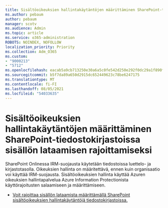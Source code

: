 ```yaml
---
title: Sisältöoikeuksien hallintakäytäntöjen määrittäminen SharePoint-tiedostokirjastoissa sisällön lataamisen rajoittamiseksi
ms.author: pebaum
author: pebaum
manager: scotv
ms.audience: Admin
ms.topic: article
ms.service: o365-administration
ROBOTS: NOINDEX, NOFOLLOW
localization_priority: Priority
ms.collection: Adm_O365
ms.custom:
- "9000213"
- "5712"
ms.openlocfilehash: eacab5a9cb713250e30a6a5c0fe542d250e292f0dc29a1f890f9cf7c7fb8344c
ms.sourcegitcommit: b5f7da89a650d2915dc652449623c78be6247175
ms.translationtype: MT
ms.contentlocale: fi-FI
ms.lasthandoff: 08/05/2021
ms.locfileid: "54033635"
---
```

# <a name="configure-irm-policies-on-sharepoint-document-libraries-to-limit-download-of-content"></a>Sisältöoikeuksien hallintakäytäntöjen määrittäminen SharePoint-tiedostokirjastoissa sisällön lataamisen rajoittamiseksi

SharePoint Onlinessa IRM-suojausta käytetään tiedostoissa luettelo- ja kirjastotasolla. Oikeuksien hallinta on määritettävä, ennen kuin organisaatio voi käyttää IRM-suojausta. Sisältöoikeuksien hallinta käyttää Azuren oikeuksien hallintapalvelua Azure Information Protectionista käyttörajoitusten salaamiseen ja määrittämiseen.

- [Voit rajoittaa sisällön lataamista määrittämällä SharePoint sisältöoikeuksien hallintakäytäntöjä tiedostokirjastoissa.](https://docs.microsoft.com/microsoft-365/compliance/set-up-irm-in-sp-admin-center)
